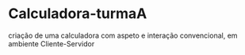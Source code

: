 # Calculadora-turmaA
criação de uma calculadora com aspeto e interação convencional, em ambiente Cliente-Servidor
